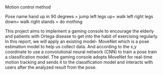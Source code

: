 Motion control method

Pose name
hand up in 90 degrees = jump
left legs up= walk left
right legs down= walk right
stands = do mothing


This project aims to implement a gaming console to encourage the elderly and patients with Ortega disease to get into the habit of exercising regularly. In this report, we will apply an existing model- MoveNet which is a pose estimation model to help us collect data. And according to the x,y coordinate to use a convolutional neural network (CNN) to train a pose train a classification model. The gaming console adopts MoveNet for real-time motion tracking and sends it to the classification model and interacts with users after the analyzed result from the pose. 

